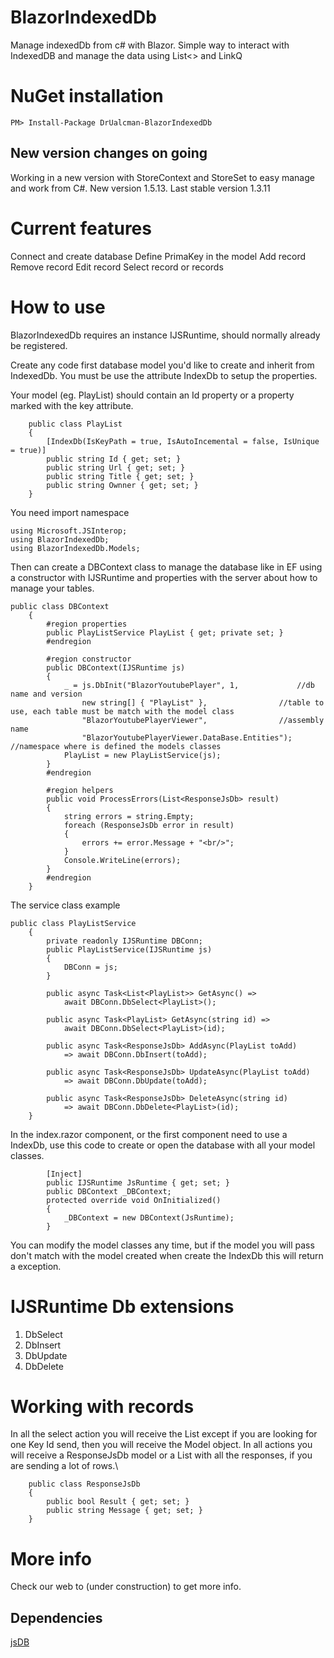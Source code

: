 # BlazorIndexedDb
Manage indexedDb from c# with Blazor. Simple way to interact with IndexedDB and manage the data using List<> and LinkQ

# NuGet installation
```PM> Install-Package DrUalcman-BlazorIndexedDb```

## New version changes on going
Working in a new version with StoreContext and StoreSet to easy manage and work from C#. New version 1.5.13. Last stable version 1.3.11
# Current features
Connect and create database
Define PrimaKey in the model
Add record
Remove record
Edit record
Select record or records


# How to use
BlazorIndexedDb requires an instance IJSRuntime, should normally already be registered.

Create any code first database model you'd like to create and inherit from IndexedDb. You must be use the attribute IndexDb to setup the properties.

Your model (eg. PlayList) should contain an Id property or a property marked with the key attribute.

```
    public class PlayList
    {
        [IndexDb(IsKeyPath = true, IsAutoIncemental = false, IsUnique = true)]
        public string Id { get; set; }
        public string Url { get; set; }
        public string Title { get; set; }
        public string Ownner { get; set; }
    }
```

You need import namespace

```
using Microsoft.JSInterop;
using BlazorIndexedDb;
using BlazorIndexedDb.Models;
```

Then can create a DBContext class to manage the database like in EF using a constructor with IJSRuntime and properties with the server about how to manage your tables.

```
public class DBContext
    {
        #region properties
        public PlayListService PlayList { get; private set; }
        #endregion

        #region constructor
        public DBContext(IJSRuntime js)
        {
            _ = js.DbInit("BlazorYoutubePlayer", 1, 			//db name and version
                new string[] { "PlayList" }, 				//table to use, each table must be match with the model class
                "BlazorYoutubePlayerViewer", 				//assembly name
                "BlazorYoutubePlayerViewer.DataBase.Entities");		//namespace where is defined the models classes
            PlayList = new PlayListService(js);
        }
        #endregion

        #region helpers
        public void ProcessErrors(List<ResponseJsDb> result)
        {
            string errors = string.Empty;
            foreach (ResponseJsDb error in result)
            {
                errors += error.Message + "<br/>";
            }
            Console.WriteLine(errors);
        }
        #endregion
    }
```

The service class example

```
public class PlayListService
    {
        private readonly IJSRuntime DBConn;
        public PlayListService(IJSRuntime js)
        {
            DBConn = js;
        }

        public async Task<List<PlayList>> GetAsync() =>
            await DBConn.DbSelect<PlayList>();

        public async Task<PlayList> GetAsync(string id) =>
            await DBConn.DbSelect<PlayList>(id);

        public async Task<ResponseJsDb> AddAsync(PlayList toAdd)
            => await DBConn.DbInsert(toAdd);

        public async Task<ResponseJsDb> UpdateAsync(PlayList toAdd)
            => await DBConn.DbUpdate(toAdd);

        public async Task<ResponseJsDb> DeleteAsync(string id)
            => await DBConn.DbDelete<PlayList>(id);
    }
```

In the index.razor component, or the first component need to use a IndexDb, use this code to create or open the database with all your model classes.

```
        [Inject]
        public IJSRuntime JsRuntime { get; set; }
        public DBContext _DBContext;
        protected override void OnInitialized()
        {
            _DBContext = new DBContext(JsRuntime);
        }
```

You can modify the model classes any time, but if the model you will pass don't match with the model created when create the IndexDb this will return a exception.

# IJSRuntime Db extensions
1. DbSelect<TModel>
2. DbInsert<TModel>
3. DbUpdate<TModel>
4. DbDelete<TModel>

# Working with records
In all the select action you will receive the List<TModel> except if you are looking for one Key Id send, then you will receive the Model object.
In all actions you will receive a ResponseJsDb model or a List<ResponseJsDb> with all the responses, if you are sending a lot of rows.\

```
    public class ResponseJsDb
    {
        public bool Result { get; set; }
        public string Message { get; set; }
    }
```

# More info
Check our web to (under construction) to get more info.

## Dependencies
<a href="https://github.com/drualcman/jsDB">jsDB</a>
